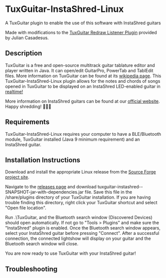 # TuxGuitar-InstaShred-Linux
A TuxGuitar plugin to enable the use of this software with InstaShred guitars

Made with modifications to the [TuxGuitar Redraw Listener Plugin](https://sourceforge.net/p/tuxguitar/support-requests/37/) provided by Julian Casadesus.

## Description
TuxGuitar is a free and open-source multitrack guitar tablature editor and player written in Java. It can open/edit GuitarPro, PowerTab and TablEdit files. More information on TuxGuitar can be found at its [wikipedia page](https://en.wikipedia.org/wiki/TuxGuitar). This TuxGuitar-InstaShred-Linux plugin allows for the notes and chords of songs opened in TuxGuitar to be displayed on an InstaShred LED-enabled guitar in [realtime!](https://www.youtube.com/watch?v=LtRkjv9bZKI) 

More information on InstaShred guitars can be found at our [official website](https://www.instashred.com.au/). Happy shredding! 🎸🎼🎵

## Requirements
TuxGuitar-InstaShred-Linux requires your computer to have a BLE/Bluetooth module, TuxGuitar installed (Java 9 minimum requirement) and an InstaShred guitar.  

## Installation Instructions
Download and install the appropriate Linux release from the [Source Forge project site](https://sourceforge.net/projects/tuxguitar/files/TuxGuitar/).

Navigate to the [releases page](https://github.com/InstaShred/TuxGuitar-InstaShred-Linux/releases/tag/initial_release) and download tuxguitar-instashred--SNAPSHOT-jar-with-dependencies.jar file. Save this file in the /share/plugins directory of your TuxGuitar installation. If you are having trouble finding this directory, right click your TuxGuitar shortcut and select "Open file location".

Run .\TuxGuitar, and the Bluetooth search window (Discovered Devices) should open automatically. If not go to "Tools > Plugins" and make sure the "InstaShred" plugin is enabled. Once the Bluetooth search window appears, select your InstaShred guitar before pressing "Connect". After a successful connection, the connected lightshow will display on your guitar and the Bluetooth search window will close. 

You are now ready to use TuxGuitar with your InstaShred guitar!

## Troubleshooting
